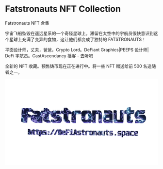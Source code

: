 # Fatstronauts NFT Collection

Fatstronauts NFT 合集

宇宙飞船坠毁在遥远星系的一个奇怪星球上。滞留在太空中的宇航员很快意识到这个星球上充满了变异的食物，这让他们都变成了独特的 FATSTRONAUTS！

平面设计师，丈夫，爸爸，Crypto Lord。DeFiant Graphics|PEEPS 设计师| DeFi 宇航员。CastAscendancy 播客 - 去听吧

全新的 NFT 收藏。预售铸币现在正在进行中。将一些 NFT 赠送给前 500 名追随者之一。

![nft](784653132.png)
